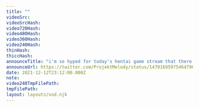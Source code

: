```yaml
---
title: ""
videoSrc: 
videoSrcHash: 
video720Hash: 
video480Hash: 
video360Hash: 
video240Hash: 
thinHash: 
thiccHash: 
announceTitle: "i'm so hyped for today's hentai game stream that there wasn't enough character space!!"
announceUrl: https://twitter.com/ProjektMelody/status/1470169597546479617
date: 2021-12-12T23:12:00.000Z
note: 
video240TmpFilePath: 
tmpFilePath: 
layout: layouts/vod.njk
---
```



